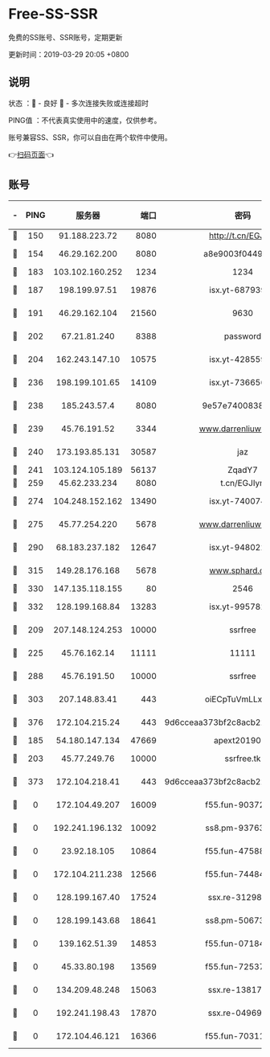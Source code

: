 # Free-SS-SSR

免费的SS账号、SSR账号，定期更新

更新时间：2019-03-29 20:05 +0800

## 说明

状态     ：🙂 - 良好 🙁 - 多次连接失败或连接超时

PING值   ：不代表真实使用中的速度，仅供参考。

账号兼容SS、SSR，你可以自由在两个软件中使用。

👉[扫码页面](https://liesauer.github.io/Free-SS-SSR/)👈

## 账号

|-|PING|服务器|端口|密码|加密方式|区域|
|:----:|:----:|:-----:|-----:|:----:|:----:|:----:|
|🙂|150|91.188.223.72|8080|http://t.cn/EGJIyrl|rc4-md5|RU|
|🙂|154|46.29.162.200|8080|a8e9003f0449cea5|chacha20-ietf|RU|
|🙂|183|103.102.160.252|1234|1234|rc4-md5|JP|
|🙂|187|198.199.97.51|19876|isx.yt-68793930|aes-256-cfb|US|
|🙂|191|46.29.162.104|21560|9630|aes-128-ctr|RU|
|🙂|202|67.21.81.240|8388|password|aes-256-cfb|US|
|🙂|204|162.243.147.10|10575|isx.yt-42855905|aes-256-cfb|US|
|🙂|236|198.199.101.65|14109|isx.yt-73665649|aes-256-cfb|US|
|🙂|238|185.243.57.4|8080|9e57e7400838a01e|chacha20-ietf|US|
|🙂|239|45.76.191.52|3344|www.darrenliuwei.com|aes-256-cfb|JP|
|🙂|240|173.193.85.131|30587|jaz|aes-256-cfb|US|
|🙂|241|103.124.105.189|56137|ZqadY7|chacha20|US|
|🙂|259|45.62.233.234|8080|t.cn/EGJIyrl|rc4-md5|CA|
|🙂|274|104.248.152.162|13490|isx.yt-74007424|aes-256-cfb|SG|
|🙂|275|45.77.254.220|5678|www.darrenliuwei.com|aes-256-cfb|SG|
|🙂|290|68.183.237.182|12647|isx.yt-94802200|aes-256-cfb|SG|
|🙂|315|149.28.176.168|5678|www.sphard.com|aes-256-cfb|AU|
|🙂|330|147.135.118.155|80|2546|chacha20|US|
|🙂|332|128.199.168.84|13283|isx.yt-99578236|aes-256-cfb|SG|
|🙂|209|207.148.124.253|10000|ssrfree|aes-256-cfb|SG|
|🙂|225|45.76.162.14|11111|11111|aes-256-cfb|SG|
|🙂|288|45.76.191.50|10000|ssrfree|aes-256-cfb|SG|
|🙂|303|207.148.83.41|443|oiECpTuVmLLxk4Ts|aes-256-cfb|AU|
|🙂|376|172.104.215.24|443|9d6cceaa373bf2c8acb22e60b6a58be6|aes-256-cfb|US|
|🙁|185|54.180.147.134|47669|apext2019001|chacha20|KR|
|🙁|203|45.77.249.76|10000|ssrfree.tk|aes-256-cfb|SG|
|🙁|373|172.104.218.41|443|9d6cceaa373bf2c8acb22e60b6a58be6|aes-256-cfb|US|
|🙁|0|172.104.49.207|16009|f55.fun-90372646|aes-256-cfb|SG|
|🙁|0|192.241.196.132|10092|ss8.pm-93763779|aes-256-cfb|US|
|🙁|0|23.92.18.105|10864|f55.fun-47588701|aes-256-cfb|US|
|🙁|0|172.104.211.238|12566|f55.fun-74484469|aes-256-cfb|US|
|🙁|0|128.199.167.40|17524|ssx.re-31298254|aes-256-cfb|SG|
|🙁|0|128.199.143.68|18641|ss8.pm-50673139|aes-256-cfb|SG|
|🙁|0|139.162.51.39|14853|f55.fun-07184918|aes-256-cfb|SG|
|🙁|0|45.33.80.198|13569|f55.fun-72537526|aes-256-cfb|US|
|🙁|0|134.209.48.248|15063|ssx.re-13817997|aes-256-cfb|US|
|🙁|0|192.241.198.43|17870|ssx.re-04969397|aes-256-cfb|US|
|🙁|0|172.104.46.121|16366|f55.fun-70311156|aes-256-cfb|SG|
